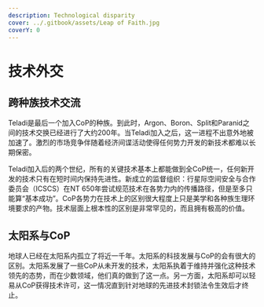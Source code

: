 ```yaml
---
description: Technological disparity
cover: ../.gitbook/assets/Leap of Faith.jpg
coverY: 0
---
```


# 技术外交

## 跨种族技术交流

Teladi是最后一个加入CoP的种族。到此时，Argon、Boron、Split和Paranid之间的技术交换已经进行了大约200年。当Teladi加入之后，这一进程不出意外地被加速了。激烈的市场竞争伴随着经济间谍活动使得任何势力开发的新技术都难以长期保密。

Teladi加入后的两个世纪，所有的关键技术基本上都能做到全CoP统一，任何新开发的技术只有在短时间内保持先进性。新成立的监督组织：行星际空间安全与合作委员会（ICSCS）在NT 650年尝试规范技术在各势力内的传播路径，但是至多只能算“基本成功”。CoP各势力在技术上的区别很大程度上只是美学和各种族生理环境要求的产物。技术层面上根本性的区别是非常罕见的，而且拥有极高的价值。

## 太阳系与CoP

地球人已经在太阳系内孤立了将近一千年。太阳系的科技发展与CoP的会有很大的区别。太阳系发展了一些CoP从未开发的技术，太阳系执着于维持并强化这种技术领先的态势，而在少数领域，他们真的做到了这一点。另一方面，太阳系却可以轻易从CoP获得技术许可，这一情况直到针对地球的先进技术封锁法令生效后才终止。
